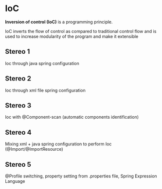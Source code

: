 # IoC
__Inversion of control (IoC)__ is a programming principle. 

IoC inverts the flow of control as compared to traditional control flow and is used to increase modularity of the program and make it extensible
## Stereo 1

Ioc through java spring configuration

## Stereo 2

Ioc through xml file spring configuration

## Stereo 3

Ioc with @Component-scan (automatic components identification)

## Stereo 4
Mixing xml + java spring configuration to perform Ioc (@Import/@ImportResource)

## Stereo 5
@Profile switching, property setting from .properties file, Spring Expression Language
